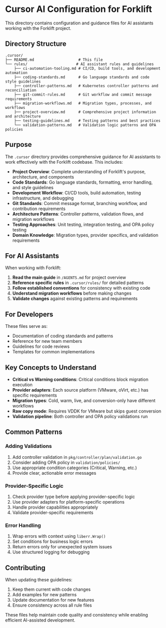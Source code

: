 # Cursor AI Configuration for Forklift

This directory contains configuration and guidance files for AI assistants working with the Forklift project.

## Directory Structure

```
.cursor/
├── README.md                    # This file
└── rules/                      # AI assistant rules and guidelines
    ├── ci-automation-tooling.md # CI/CD, build tools, and development automation
    ├── coding-standards.md      # Go language standards and code style guidelines
    ├── controller-patterns.md   # Kubernetes controller patterns and reconciliation
    ├── git-commit-rules.md      # Git workflow and commit message requirements
    ├── migration-workflows.md   # Migration types, processes, and workflows
    ├── project-overview.md      # Comprehensive project information and architecture
    ├── testing-guidelines.md    # Testing patterns and best practices
    └── validation-patterns.md   # Validation logic patterns and OPA policies
```

## Purpose

The `.cursor` directory provides comprehensive guidance for AI assistants to work effectively with the Forklift codebase. This includes:

- **Project Overview**: Complete understanding of Forklift's purpose, architecture, and components
- **Code Standards**: Go language standards, formatting, error handling, and style guidelines
- **Development Workflow**: CI/CD tools, build automation, testing infrastructure, and debugging
- **Git Standards**: Commit message format, branching workflow, and contribution requirements
- **Architecture Patterns**: Controller patterns, validation flows, and migration workflows  
- **Testing Approaches**: Unit testing, integration testing, and OPA policy testing
- **Domain Knowledge**: Migration types, provider specifics, and validation requirements

## For AI Assistants

When working with Forklift:

1. **Read the main guide** in `/AGENTS.md` for project overview
2. **Reference specific rules** in `.cursor/rules/` for detailed patterns
3. **Follow established conventions** for consistency with existing code
4. **Understand migration workflows** before making changes
5. **Validate changes** against existing patterns and requirements

## For Developers

These files serve as:

- Documentation of coding standards and patterns
- Reference for new team members
- Guidelines for code reviews
- Templates for common implementations

## Key Concepts to Understand

- **Critical vs Warning conditions**: Critical conditions block migration execution
- **Provider adapters**: Each source platform (VMware, oVirt, etc.) has specific requirements
- **Migration types**: Cold, warm, live, and conversion-only have different workflows
- **Raw copy mode**: Requires VDDK for VMware but skips guest conversion
- **Validation pipeline**: Both controller and OPA policy validations run

## Common Patterns

### Adding Validations
1. Add controller validation in `pkg/controller/plan/validation.go`
2. Consider adding OPA policy in `validation/policies/`
3. Use appropriate condition categories (Critical, Warning, etc.)
4. Provide clear, actionable error messages

### Provider-Specific Logic
1. Check provider type before applying provider-specific logic
2. Use provider adapters for platform-specific operations
3. Handle provider capabilities appropriately
4. Validate provider-specific requirements

### Error Handling
1. Wrap errors with context using `liberr.Wrap()`
2. Set conditions for business logic errors
3. Return errors only for unexpected system issues
4. Use structured logging for debugging

## Contributing

When updating these guidelines:

1. Keep them current with code changes
2. Add examples for new patterns
3. Update documentation for new features
4. Ensure consistency across all rule files

These files help maintain code quality and consistency while enabling efficient AI-assisted development.
